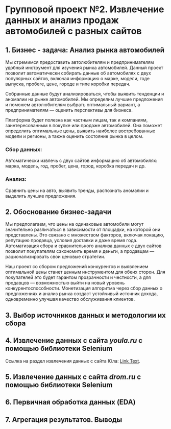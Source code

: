 # Групповой проект №2. Извлечение данных и анализ продаж автомобилей с разных сайтов

## **1. Бизнес - задача: Анализ рынка автомобилей**

Мы стремимся предоставить автолюбителям и предпринимателям удобный инструмент для изучения рынка автомобилей. Данный проект позволит автоматически собирать данные об автомобилях с двух популярных сайтов, включая информацию о марке, модели, годе выпуска, пробеге, цене, городе и типе коробки передач.

Собранные данные будут анализироваться, чтобы выявить тенденции и аномалии на рынке автомобилей. Мы определим лучшие предложения и поможем автолюбителям выбрать оптимальный вариант, а предпринимателям — оценить перспективы для бизнеса.

Платформа будет полезна как частным лицам, так и компаниям, заинтересованным в покупке или продаже автомобилей. Она поможет определить оптимальные цены, выявить наиболее востребованные модели и регионы, а также оценить состояние рынка в целом.

### **Сбор данных:**
Автоматически извлечь с двух сайтов информацию об автомобилях: марка, модель, год, пробег, цена, город, коробка передач и др.

### **Анализ:**
Сравнить цены на авто, выявить тренды, распознать аномалии и выделить лучшие предложения.

## **2. Обоснование бизнес-задачи**

Мы предполагаем, что цены на одинаковые автомобили могут значительно различаться в зависимости от площадки, на которой они представлены. Это связано с множеством факторов, включая локацию, репутацию продавца, условия доставки и даже время года. Автоматизация сбора и сравнительного анализа данных с двух сайтов позволит покупателям сэкономить время и деньги, а продавцам — рационализировать свои ценовые стратегии. 

Наш проект со сбором предложений конкурентов и выявлением оптимальной цены станет ценным инструментом для обеих сторон. Для покупателей это будет гарантом прозрачности и честности, а для продавцов — возможностью выйти на новый уровень конкурентоспособности. Монетизация алгоритма через сбор данных о предложениях и анализ рынка создаст устойчивый источник дохода, одновременно улучшая качество обслуживания клиентов.

## **3. Выбор источников данных и методологии их сбора**

## **4. Извлечение данных с сайта _youla.ru_ с помощью библиотеки Selenium**
Ссылка на раздел извлечения данных с сайта Юла: [Link Text](#this-heading-is-not-unique-in-the-file).

## **5. Извлечение данных с сайта _drom.ru_ с помощью библиотеки Selenium**

## **6. Первичная обработка данных (EDA)**

## **7. Агрегация результатов. Выводы**
